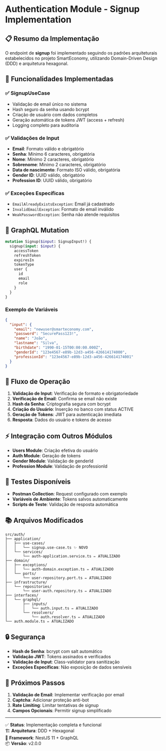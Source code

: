 # Authentication Module - Signup Implementation

## 📋 Resumo da Implementação

O endpoint de **signup** foi implementado seguindo os padrões arquiteturais estabelecidos no projeto SmartEconomy, utilizando Domain-Driven Design (DDD) e arquitetura hexagonal.

## 🚀 Funcionalidades Implementadas

### ✅ SignupUseCase
- Validação de email único no sistema
- Hash seguro da senha usando bcrypt
- Criação de usuário com dados completos
- Geração automática de tokens JWT (access + refresh)
- Logging completo para auditoria

### ✅ Validações de Input
- **Email**: Formato válido e obrigatório
- **Senha**: Mínimo 6 caracteres, obrigatória
- **Nome**: Mínimo 2 caracteres, obrigatório
- **Sobrenome**: Mínimo 2 caracteres, obrigatório
- **Data de nascimento**: Formato ISO válido, obrigatória
- **Gender ID**: UUID válido, obrigatório
- **Profession ID**: UUID válido, obrigatório

### ✅ Exceções Específicas
- `EmailAlreadyExistsException`: Email já cadastrado
- `InvalidEmailException`: Formato de email inválido
- `WeakPasswordException`: Senha não atende requisitos

## 📡 GraphQL Mutation

```graphql
mutation Signup($input: SignupInput!) {
  signup(input: $input) {
    accessToken
    refreshToken
    expiresIn
    tokenType
    user {
      id
      email
      role
    }
  }
}
```

### Exemplo de Variáveis
```json
{
  "input": {
    "email": "newuser@smarteconomy.com",
    "password": "SecurePass123!",
    "name": "João",
    "lastname": "Silva",
    "birthdate": "1990-01-15T00:00:00.000Z",
    "genderId": "123e4567-e89b-12d3-a456-426614174000",
    "professionId": "123e4567-e89b-12d3-a456-426614174001"
  }
}
```

## 🔄 Fluxo de Operação

1. **Validação de Input**: Verificação de formato e obrigatoriedade
2. **Verificação de Email**: Confirma se email não existe
3. **Hash da Senha**: Criptografia segura com bcrypt
4. **Criação do Usuário**: Inserção no banco com status ACTIVE
5. **Geração de Tokens**: JWT para autenticação imediata
6. **Resposta**: Dados do usuário e tokens de acesso

## ⚡ Integração com Outros Módulos

- **Users Module**: Criação efetiva do usuário
- **Auth Module**: Geração de tokens
- **Gender Module**: Validação de genderId
- **Profession Module**: Validação de professionId

## 🧪 Testes Disponíveis

- **Postman Collection**: Request configurado com exemplo
- **Variáveis de Ambiente**: Tokens salvos automaticamente
- **Scripts de Teste**: Validação de resposta automática

## 📚 Arquivos Modificados

```
src/auth/
├── application/
│   ├── use-cases/
│   │   └── signup.use-case.ts ✨ NOVO
│   └── services/
│       └── auth-application.service.ts ✏️ ATUALIZADO
├── domain/
│   ├── exceptions/
│   │   └── auth-domain.exception.ts ✏️ ATUALIZADO
│   └── ports/
│       └── user-repository.port.ts ✏️ ATUALIZADO
├── infrastructure/
│   └── repositories/
│       └── user-auth.repository.ts ✏️ ATUALIZADO
├── interfaces/
│   └── graphql/
│       ├── inputs/
│       │   └── auth.input.ts ✏️ ATUALIZADO
│       └── resolvers/
│           └── auth.resolver.ts ✏️ ATUALIZADO
└── auth.module.ts ✏️ ATUALIZADO
```

## 🔒 Segurança

- **Hash de Senha**: bcrypt com salt automático
- **Validação JWT**: Tokens assinados e verificados
- **Validação de Input**: Class-validator para sanitização
- **Exceções Específicas**: Não exposição de dados sensíveis

## 🚀 Próximos Passos

1. **Validação de Email**: Implementar verificação por email
2. **Captcha**: Adicionar proteção anti-bot
3. **Rate Limiting**: Limitar tentativas de signup
4. **Campos Opcionais**: Permitir signup simplificado

---

✅ **Status**: Implementação completa e funcional  
🏗️ **Arquitetura**: DDD + Hexagonal  
🔧 **Framework**: NestJS 11 + GraphQL  
📦 **Versão**: v2.0.0
